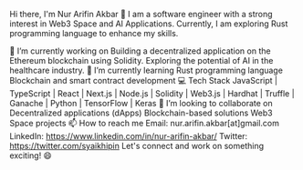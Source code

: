 Hi there, I'm Nur Arifin Akbar 👋
I am a software engineer with a strong interest in Web3 Space and AI Applications. Currently, I am exploring Rust programming language to enhance my skills.

🔭 I’m currently working on
Building a decentralized application on the Ethereum blockchain using Solidity.
Exploring the potential of AI in the healthcare industry.
🌱 I’m currently learning
Rust programming language
Blockchain and smart contract development
💻 Tech Stack
JavaScript | TypeScript | React | Next.js | Node.js |
Solidity | Web3.js | Hardhat | Truffle | Ganache |
Python | TensorFlow | Keras
🤝 I’m looking to collaborate on
Decentralized applications (dApps)
Blockchain-based solutions
Web3 Space projects
📫 How to reach me
Email: nur.arifin.akbar[at]gmail.com
LinkedIn: https://www.linkedin.com/in/nur-arifin-akbar/
Twitter: https://twitter.com/syaikhipin
Let's connect and work on something exciting! 😄
